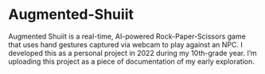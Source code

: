 # Augmented-Shuiit
Augmented Shuiit is a real-time, AI-powered Rock-Paper-Scissors game that uses hand gestures captured via webcam to play against an NPC. I developed this as a personal project in 2022 during my 10th-grade year. I’m uploading this project as a piece of documentation of my early exploration.
